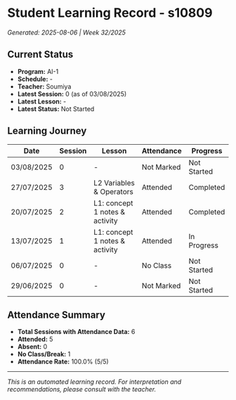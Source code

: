 # Student Learning Record - s10809
*Generated: 2025-08-06 | Week 32/2025*

## Current Status
- **Program:** AI-1
- **Schedule:**  -
- **Teacher:** Soumiya
- **Latest Session:** 0 (as of 03/08/2025)
- **Latest Lesson:** -
- **Latest Status:** Not Started

## Learning Journey
| Date | Session | Lesson | Attendance | Progress |
|------|---------|--------|------------|----------|
| 03/08/2025 | 0 | - | Not Marked | Not Started |
| 27/07/2025 | 3 | L2 Variables & Operators | Attended | Completed |
| 20/07/2025 | 2 | L1: concept 1 notes & activity | Attended | Completed |
| 13/07/2025 | 1 | L1: concept 1 notes & activity | Attended | In Progress |
| 06/07/2025 | 0 | - | No Class | Not Started |
| 29/06/2025 | 0 | - | Not Marked | Not Started |

## Attendance Summary
- **Total Sessions with Attendance Data:** 6
- **Attended:** 5
- **Absent:** 0
- **No Class/Break:** 1
- **Attendance Rate:** 100.0% (5/5)

---
*This is an automated learning record. For interpretation and recommendations, please consult with the teacher.*